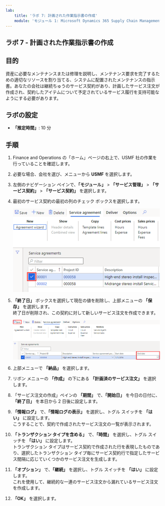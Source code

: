 ```yaml
---
lab:
    title: 'ラボ 7: 計画された作業指示書の作成'
    module: 'モジュール 1: Microsoft Dynamics 365 Supply Chain Management の基礎を学ぶ'
---
```


## ラボ 7 - 計画された作業指示書の作成

## 目的

資産に必要なメンテナンスまたは修理を説明し、メンテナンス要求を完了するための適切なリソースを割り当てる、システムに配置されたメンテナンスの指示書。あなたの会社は継続ちゅうのサービス契約があり、計画したサービス注文が作成され、契約したアイテムについて予定されているサービス履行を支持可能なようにする必要があります。

## ラボの設定

   - **「推定時間」**: 10 分

## 手順

1. Finance and Operations の「ホーム」ページの右上で、USMF 社の作業を行っていることを確認します。

1. 必要な場合、会社を選び、メニューから **USMF** を選択します。

1. 左側のナビゲーション ペインで、**「モジュール」** > **「サービス管理」** > **「サービス契約」** > **「サービス契約」** を選択します。

1. 最初のサービス契約の最初の列のチェック ボックスを選択します。

    ![サービス契約を選択したスクリーンショット](./media/lp1-m5-select-service-agreement.png)

1. **「終了日」** ボックスを選択して現在の値を削除し、上部メニューの **「保存」** を選択します。  
 終了日が削除され、この契約に対して新しいサービス注文を作成できます。

    ![空白の終了日セルと保存オプションを強調表示したスクリーンショット](./media/lp1-m5-update-date-save-service-agreement.png)

1. 上部メニューで **「納品」** を選択します。

1. リボン メニューの **「作成」** の下にある **「計画済のサービス注文」** を選択します。

1. 「サービス注文の作成」ペインの **「期間」** で、**「開始日」** を今日の日付に、**「終了日」** を本日から 2 日後に設定します。

1. **「情報ログ」** で、**「情報ログの表示」** を選択し、トグル スイッチを **「はい」** に設定します。  
こうすることで、契約で作成されたサービス注文の一覧が表示されます。

1. **「トランザクション タイプを含める」** で、**「時間」** を選択し、トグル スイッチを **「はい」** に設定します。  
トランザクション タイプはサービス契約で作成された行を表現したものであり、選択したトランザクション タイプ毎にサービス契約行で指定したサービス間隔に応じていくつかのサービス注文を生成します。

1. **「オプション」** で、**「継続」** を選択し、トグル スイッチを **「はい」** に設定します。  
これを使用して、継続的な一連のサービス注文から漏れているサービス注文を作成します。

1. **「OK」** を選択します。
